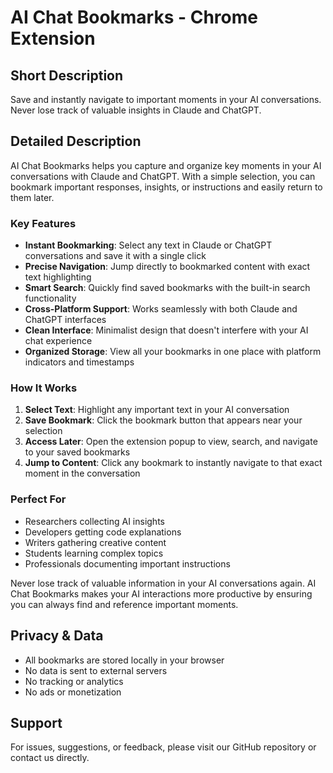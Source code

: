 # AI Chat Bookmarks - Chrome Extension

## Short Description
Save and instantly navigate to important moments in your AI conversations. Never lose track of valuable insights in Claude and ChatGPT.

## Detailed Description
AI Chat Bookmarks helps you capture and organize key moments in your AI conversations with Claude and ChatGPT. With a simple selection, you can bookmark important responses, insights, or instructions and easily return to them later.

### Key Features

- **Instant Bookmarking**: Select any text in Claude or ChatGPT conversations and save it with a single click
- **Precise Navigation**: Jump directly to bookmarked content with exact text highlighting
- **Smart Search**: Quickly find saved bookmarks with the built-in search functionality
- **Cross-Platform Support**: Works seamlessly with both Claude and ChatGPT interfaces
- **Clean Interface**: Minimalist design that doesn't interfere with your AI chat experience
- **Organized Storage**: View all your bookmarks in one place with platform indicators and timestamps

### How It Works

1. **Select Text**: Highlight any important text in your AI conversation
2. **Save Bookmark**: Click the bookmark button that appears near your selection
3. **Access Later**: Open the extension popup to view, search, and navigate to your saved bookmarks
4. **Jump to Content**: Click any bookmark to instantly navigate to that exact moment in the conversation

### Perfect For

- Researchers collecting AI insights
- Developers getting code explanations
- Writers gathering creative content
- Students learning complex topics
- Professionals documenting important instructions

Never lose track of valuable information in your AI conversations again. AI Chat Bookmarks makes your AI interactions more productive by ensuring you can always find and reference important moments.

## Privacy & Data
- All bookmarks are stored locally in your browser
- No data is sent to external servers
- No tracking or analytics
- No ads or monetization

## Support
For issues, suggestions, or feedback, please visit our GitHub repository or contact us directly.

